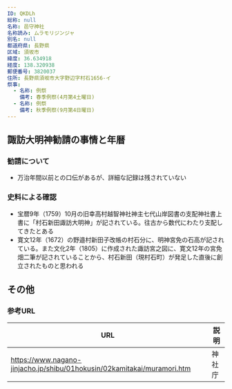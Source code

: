 ```yaml
---
ID: QKDLh
総称: null
名称: 邑守神社
名称読み: ムラモリジンジャ
別名: null
都道府県: 長野県
区域: 須坂市
緯度: 36.634918
経度: 138.320938
郵便番号: 3820037
住所: 長野県須坂市大字野辺字村石1656-イ
祭事:
  - 名称: 例祭
    備考: 春季例祭(4月第4土曜日)
  - 名称: 例祭
    備考: 秋季例祭(9月第4日曜日)
---
```


## 諏訪大明神勧請の事情と年暦

### 勧請について

- 万治年間以前との口伝があるが、詳細な記録は残されていない

### 史料による確認

- 宝暦9年（1759）10月の旧幸高村越智神社神主七代山岸図書の支配神社書上書に「村石新田諏訪大明神」が記されている。往古から数代にわたり支配してきたとある
- 寛文12年（1672）の野邉村新田子改帳の村石分に、明神宮免の石高が記されている。また文化2年（1805）に作成された諏訪宮之図に、寛文12年の宮免畑二筆が記されていることから、村石新田（現村石町）が発足した直後に創立されたものと思われる

## その他

### 参考URL

| URL                                                                     | 説明   |
| ----------------------------------------------------------------------- | ------ |
| https://www.nagano-jinjacho.jp/shibu/01hokusin/02kamitakai/muramori.htm | 神社庁 |
